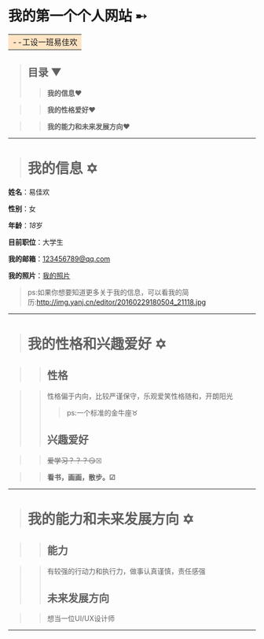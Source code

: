 # 我的第一个个人网站 &#10168;                                                                                                                                                                                                                          

<table><tr><td bgcolor=#FFE4C4>         --工设一班易佳欢</td></tr></table>

>## 目录 &#9660;                                
>>**我的信息**&#10084;

>>**我的性格爱好**&#10084;                                                                                                                                                                                                                                                             

>>**我的能力和未来发展方向**&#10084;
***

># 我的信息  &#10017;                                                                                                               

**姓名**：易佳欢

**性别**：女

**年龄**：*18*岁

**目前职位**：大学生

**我的邮箱**：123456789@qq.com

**我的照片**：[我的照片](http://img.mp.itc.cn/upload/20170302/e9c2f2036cc1401a9d32cf19fbd00b4e_th.jpg)
>ps:如果你想要知道更多关于我的信息，可以看我的简历:<http://img.yanj.cn/editor/20160229180504_21118.jpg>
***
># 我的性格和兴趣爱好  &#10017;

>>## 性格  

>>性格偏于内向，比较严谨保守，乐观爱笑性格随和，开朗阳光
>>>ps:一个标准的金牛座&#9801;
>>## 兴趣爱好

>>~~爱学习？？？:smirk:~~&#9746;  

>>**看书，画画，散步。&#9745;**
***
># 我的能力和未来发展方向  &#10017;

>>## 能力

>>有较强的行动力和执行力，做事认真谨慎，责任感强
>>## 未来发展方向  

>>想当一位UI/UX设计师
***




                                  
